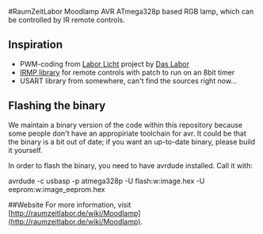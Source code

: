#RaumZeitLabor Moodlamp
AVR ATmega328p based RGB lamp, which can be controlled by IR remote controls.

## Inspiration
* PWM-coding from [Labor Licht](http://das-labor.org/wiki/Labor_Licht) project by [Das Labor](http://das-labor.org/)
* [IRMP library](http://www.mikrocontroller.net/articles/IRMP) for remote controls with patch to run on an 8bit timer
* USART library from somewhere, can't find the sources right now...

## Flashing the binary
We maintain a binary version of the code within this repository because some people don't have an appropiriate toolchain for avr. It could be that the binary is a bit out of date; if you want an up-to-date binary, please build it yourself.

In order to flash the binary, you need to have avrdude installed. Call it with:

avrdude -c usbasp -p atmega328p -U flash:w:image.hex -U eeprom:w:image_eeprom.hex

##Website
For more information, visit [http://raumzeitlabor.de/wiki/Moodlamp](http://raumzeitlabor.de/wiki/Moodlamp).
